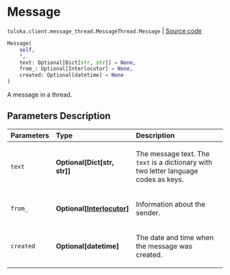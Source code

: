 # Message
`toloka.client.message_thread.MessageThread.Message` | [Source code](https://github.com/Toloka/toloka-kit/blob/v1.2.0.post1/src/client/message_thread.py#L123)

```python
Message(
    self,
    *,
    text: Optional[Dict[str, str]] = None,
    from_: Optional[Interlocutor] = None,
    created: Optional[datetime] = None
)
```

A message in a thread.

## Parameters Description

| Parameters | Type | Description |
| :----------| :----| :-----------|
`text`|**Optional\[Dict\[str, str\]\]**|<p>The message text. The `text` is a dictionary with two letter language codes as keys.</p>
`from_`|**Optional\[[Interlocutor](toloka.client.message_thread.Interlocutor.md)\]**|<p>Information about the sender.</p>
`created`|**Optional\[datetime\]**|<p>The date and time when the message was created.</p>
